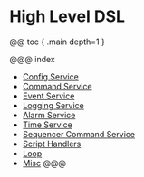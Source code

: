 # High Level DSL

@@ toc { .main depth=1 }

@@@ index
* [Config Service](services/config-service.md)
* [Command Service](services/command-service.md)
* [Event Service](services/event-service.md)
* [Logging Service](services/logging-service.md)
* [Alarm Service](services/alarm-service.md)
* [Time Service](services/time-service.md)
* [Sequencer Command Service](services/sequencer-command-service.md)
* [Script Handlers](handlers.md)
* [Loop](loop.md)
* [Misc](misc.md)
@@@
